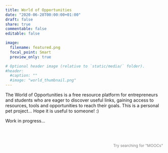 ```yaml
---
title: World of Opportunities
date: "2020-06-28T00:00:00+01:00"
draft: false
share: true
commentable: false
editable: false

image:
  filename: featured.png
  focal_point: Smart
  preview_only: true

# Optional header image (relative to `static/media/` folder).
#header:
  #caption: ""
  #image: "world_thumbnail.png"
---
```

The World of Opportunities is a free resource platform for entrepreneurs and students who are eager to discover useful links, gaining access to resources, tools and opportunities to reach their goals. This is a personal pet project... Hope it is useful to someone! :)

Work in progress...

<!-- STYLESHEET CSS -->
<style>
  .article-container {
    max-width: 900px !important;
    padding: 0 20px;
    margin: 0 auto;
  }

  .filter .google-visualization-controls-categoryfilter-selected li {
    background-color: rgb(1, 0, 113);
    border: 1px solid rgb(1, 0, 113);
    color: #FFFFFF;
    padding: 1px;
    padding-right: 7px;
    padding-left: 7px;
    padding-top: 7px;
    padding-bottom: 7px;
    margin-right: 5px;
    margin-bottom:5px;
    font-size: 10px;
  }

  .filter .goog-link-button {
    cursor: pointer;
    float: right;
    margin-left: 4px;
  }

  .filter2 .google-visualization-controls-categoryfilter-selected li {
    background-color: rgb(1, 0, 113, 0.8);
    border: 1px solid rgb(1, 0, 113, 0.5);
    color: #FFFFFF;
    padding: 1px;
    padding-right: 7px;
    padding-left: 7px;
    padding-top: 7px;
    padding-bottom: 7px;
    margin-right: 5px;
    margin-bottom:5px;
    font-size: 10px;
  }

  .filter2 .goog-link-button {
    cursor: pointer;
    float: right;
    margin-left: 4px;
  }

  .goog-menu-vertical {
    max-height: 100vh;
    overflow-y: auto;
    overflow: scroll;
  }

  th {
    padding-top: 12px;
    padding-bottom: 12px;
    border-color: rgb(151, 150, 168) !important;
    color: #FFFFFF;
  }

  .headerRow {
    background-color: rgb(1, 0, 113);
    font-family: 'Roboto', sans-serif;
    font-weight: bold;
    font-size: 18px;
    color: #FFFFFF;
  }

  .hoverTableRow {
    background-color: #ADC6F8 !important;
  }

  .tableCell {
    font-family: 'Roboto', sans-serif;
    font-size: 14px;
    padding-top: 10px;
    padding-right: 10px;
    padding-bottom: 10px;
    padding-left: 10px;
    margin-top: 10px;
    margin-bottom: 10px;
    margin-right: 10px;
    margin-left: 10px;
    height: 20px !important;
    color: white !important;
  }

  .table_style {
    border-collapse: collapse;
    table-layout: fixed;
  }

  .table_style tbody{
    overflow: auto;
    height: 20px;
  }

  .table_style td:nth-child(1) {
    font-weight: bold;
  }

  .table_style td:nth-child(3) {
    text-align: center;
  }

  .table_style td:nth-child(3) a {
    text-decoration: none;
  }

  .table_style td:nth-child(3) a:hover {
    text-decoration: none;
    color: rgb(1, 0, 113);
    font-weight: bold;
    cursor: pointer;
  }

  .table_style td:nth-child(3) a:visited {
    color: rgb(250, 157, 27);
  }
</style>

<!-- Chart here -->
  <div id="dashboard" style="width: 100%; margin-top:40px; margin-bottom:40px;">
    <div class="row">
      <div>
        <div id="category_div" style="font-size: 15px; float:left; height:60px; margin:15px; margin-bottom:40px;"></div>
      </div>
      <div>
        <div id="category_2_div" style="font-size: 15px; float:left; height:60px; margin:15px; margin-left:80px;"></div>
      </div>
      <div>
        <div style="position:relative; float:right; height:40px; margin:10px; margin-left:80px">
          <p style="font-size:12px; color: #808080; margin-bottom: 5px;">Try searching for "MOOCs"</p>
          <div id="string_div"></div>
        </div>
      </div>
    </div>
    <div style="width:100%; margin-top:40px; overflow-x:auto;">
      <table id="chart_div" class="table_style"></table>
    </div>
  </div>
  
